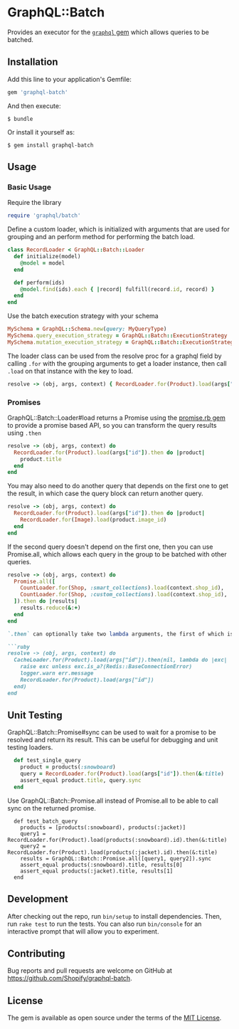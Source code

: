 # GraphQL::Batch

Provides an executor for the [`graphql` gem](https://github.com/rmosolgo/graphql-ruby) which allows queries to be batched.

## Installation

Add this line to your application's Gemfile:

```ruby
gem 'graphql-batch'
```

And then execute:

    $ bundle

Or install it yourself as:

    $ gem install graphql-batch

## Usage

### Basic Usage

Require the library

```ruby
require 'graphql/batch'
```

Define a custom loader, which is initialized with arguments that are used for grouping and an perform method for performing the batch load.

```ruby
class RecordLoader < GraphQL::Batch::Loader
  def initialize(model)
    @model = model
  end

  def perform(ids)
    @model.find(ids).each { |record| fulfill(record.id, record) }
  end
end
```

Use the batch execution strategy with your schema

```ruby
MySchema = GraphQL::Schema.new(query: MyQueryType)
MySchema.query_execution_strategy = GraphQL::Batch::ExecutionStrategy
MySchema.mutation_execution_strategy = GraphQL::Batch::ExecutionStrategy
```

The loader class can be used from the resolve proc for a graphql field by calling `.for` with the grouping arguments to get a loader instance, then call `.load` on that instance with the key to load.

```ruby
resolve -> (obj, args, context) { RecordLoader.for(Product).load(args["id"]) }
```

### Promises

GraphQL::Batch::Loader#load returns a Promise using the [promise.rb gem](https://rubygems.org/gems/promise.rb) to provide a promise based API, so you can transform the query results using `.then`

```ruby
resolve -> (obj, args, context) do
  RecordLoader.for(Product).load(args["id"]).then do |product|
    product.title
  end
end
```

You may also need to do another query that depends on the first one to get the result, in which case the query block can return another query.

```ruby
resolve -> (obj, args, context) do
  RecordLoader.for(Product).load(args["id"]).then do |product|
    RecordLoader.for(Image).load(product.image_id)
  end
end
```

If the second query doesn't depend on the first one, then you can use Promise.all, which allows each query in the group to be batched with other queries.

```ruby
resolve -> (obj, args, context) do
  Promise.all([
    CountLoader.for(Shop, :smart_collections).load(context.shop_id),
    CountLoader.for(Shop, :custom_collections).load(context.shop_id),
  ]).then do |results|
    results.reduce(&:+)
  end
end

`.then` can optionally take two lambda arguments, the first of which is equivalent to passing a block to `.then`, and the second one handles exceptions.  This can be used to provide a fallback

```ruby
resolve -> (obj, args, context) do
  CacheLoader.for(Product).load(args["id"]).then(nil, lambda do |exc|
    raise exc unless exc.is_a?(Redis::BaseConnectionError)
    logger.warn err.message
    RecordLoader.for(Product).load(args["id"])
  end)
end
```

## Unit Testing

GraphQL::Batch::Promise#sync can be used to wait for a promise to be resolved and return its result. This can be useful for debugging and unit testing loaders.

```ruby
  def test_single_query
    product = products(:snowboard)
    query = RecordLoader.for(Product).load(args["id"]).then(&:title)
    assert_equal product.title, query.sync
  end
```

Use GraphQL::Batch::Promise.all instead of Promise.all to be able to call sync on the returned promise.

```
  def test_batch_query
    products = [products(:snowboard), products(:jacket)]
    query1 = RecordLoader.for(Product).load(products(:snowboard).id).then(&:title)
    query2 = RecordLoader.for(Product).load(products(:jacket).id).then(&:title)
    results = GraphQL::Batch::Promise.all([query1, query2]).sync
    assert_equal products(:snowboard).title, results[0]
    assert_equal products(:jacket).title, results[1]
  end
```

## Development

After checking out the repo, run `bin/setup` to install dependencies. Then, run `rake test` to run the tests. You can also run `bin/console` for an interactive prompt that will allow you to experiment.

## Contributing

Bug reports and pull requests are welcome on GitHub at https://github.com/Shopify/graphql-batch.

## License

The gem is available as open source under the terms of the [MIT License](http://opensource.org/licenses/MIT).
